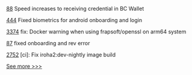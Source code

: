 
[88](https://github.com/hyperledger/aries-mobile-test-harness/pull/88) Speed increases to receiving credential in BC Wallet

[444](https://github.com/hyperledger/aries-mobile-agent-react-native/pull/444) Fixed biometrics for android onboarding and login

[3374](https://github.com/hyperledger/aries-framework-go/pull/3374) fix: Docker warning when using frapsoft/openssl on arm64 system

[87](https://github.com/hyperledger/aries-mobile-test-harness/pull/87) fixed onboarding and rev error

[2752](https://github.com/hyperledger/iroha/pull/2752) [ci]: Fix iroha2:dev-nightly image build


[See more >>>](https://start-here.hyperledger.org/pull-requests)
